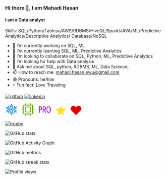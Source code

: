### Hi there 👋, I am Mahadi Hasan
#### I am a Data analyst

Skills: SQL/Python/Tableau/AWS/RDBMS/HiveQL/Spark/JAVA/ML/Predictive Analytics/Descriptive Analytics/ Database/NoSQL

- 🔭 I’m currently working on SQL, ML 
- 🌱 I’m currently learning SQL, ML, Predictive Analytics 
- 👯 I’m looking to collaborate on SQL, Python, ML, Predictive Analytics 
- 🤔 I’m looking for help with Data analysis 
- 💬 Ask me about SQL, python, RDBMS, ML, Data Science,  
- 📫 How to reach me: mahadi.hasan.ewu@gmail.com 
- 😄 Pronouns: he/him 
- ⚡ Fun fact: Love Traveling 


[<img src='https://cdn.jsdelivr.net/npm/simple-icons@3.0.1/icons/github.svg' alt='github' height='40'>](https://github.com/www.github.com/mh086/mh086)  [<img src='https://cdn.jsdelivr.net/npm/simple-icons@3.0.1/icons/linkedin.svg' alt='linkedin' height='40'>](https://www.linkedin.com/in/www.linkedin.com/in/mahadi-hasan-947a6193?lipi=urn%3Ali%3Apage%3Ad_flagship3_profile_view_base_contact_details%3BHaDRoEy3Qn2fh6GTmNLHJQ%3D%3D/)  

<a href='https://archiveprogram.github.com/'><img src='https://raw.githubusercontent.com/acervenky/animated-github-badges/master/assets/acbadge.gif' width='40' height='40'></a> <a href='https://docs.github.com/en/developers'><img src='https://raw.githubusercontent.com/acervenky/animated-github-badges/master/assets/devbadge.gif' width='40' height='40'></a> <a href='https://github.com/pricing'><img src='https://raw.githubusercontent.com/acervenky/animated-github-badges/master/assets/pro.gif' width='40' height='40'></a> <a href='https://stars.github.com/'><img src='https://raw.githubusercontent.com/acervenky/animated-github-badges/master/assets/starbadge.gif' width='35' height='35'></a> <a href='https://docs.github.com/en/github/supporting-the-open-source-community-with-github-sponsors'><img src='https://raw.githubusercontent.com/acervenky/animated-github-badges/master/assets/sponsorbadge.gif' width='35' height='35'></a> 

[![trophy](https://github-profile-trophy.vercel.app/?username=www.github.com/mh086/mh086)](https://github.com/ryo-ma/github-profile-trophy)

![GitHub stats](https://github-readme-stats.vercel.app/api?username=www.github.com/mh086/mh086&show_icons=true&count_private=true)  

![GitHub Activity Graph](https://activity-graph.herokuapp.com/graph?username=www.github.com/mh086/mh086)  

![GitHub metrics](https://metrics.lecoq.io/www.github.com/mh086/mh086)  

![GitHub streak stats](https://github-readme-streak-stats.herokuapp.com/?user=www.github.com/mh086/mh086)  

![Profile views](https://gpvc.arturio.dev/www.github.com/mh086/mh086)  
